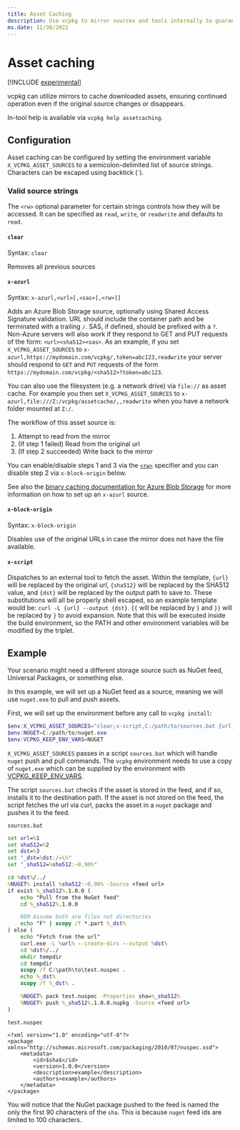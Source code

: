 ```yaml
---
title: Asset Caching
description: Use vcpkg to mirror sources and tools internally to guarantee build reliability.
ms.date: 11/30/2022
---
```

# Asset caching

[!INCLUDE [experimental](../../includes/experimental.md)]

vcpkg can utilize mirrors to cache downloaded assets, ensuring continued operation even if the original source changes or disappears.

In-tool help is available via `vcpkg help assetcaching`.

## Configuration

Asset caching can be configured by setting the environment variable `X_VCPKG_ASSET_SOURCES` to a semicolon-delimited
list of source strings. Characters can be escaped using backtick (\`).

### Valid source strings

The `<rw>` optional parameter for certain strings controls how they will be accessed. It can be specified as `read`,
`write`, or `readwrite` and defaults to `read`.

#### `clear`

Syntax: `clear`

Removes all previous sources

#### `x-azurl`

Syntax: `x-azurl,<url>[,<sas>[,<rw>]]`

Adds an Azure Blob Storage source, optionally using Shared Access Signature validation. URL should include the container
path and be terminated with a trailing `/`. SAS, if defined, should be prefixed with a `?`. Non-Azure servers will also
work if they respond to GET and PUT requests of the form: `<url><sha512><sas>`. As an example, if you set
`X_VCPKG_ASSET_SOURCES` to `x-azurl,https://mydomain.com/vcpkg/,token=abc123,readwrite` your server should respond to
`GET` and `PUT` requests of the form `https://mydomain.com/vcpkg/<sha512>?token=abc123`.

You can also use the filesystem (e.g. a network drive) via `file://` as asset cache. For example you then set
`X_VCPKG_ASSET_SOURCES` to `x-azurl,file:///Z:/vcpkg/assetcache/,,readwrite` when you have a network folder mounted at
`Z:/`.

The workflow of this asset source is:

1. Attempt to read from the mirror
1. (If step 1 failed) Read from the original url
1. (If step 2 succeeded) Write back to the mirror

You can enable/disable steps 1 and 3 via the [`<rw>`](#valid-source-strings) specifier and you can disable step 2 via
`x-block-origin` below.

See also the [binary caching documentation for Azure Blob Storage](binarycaching.md#azblob) for more information on how to set up an `x-azurl` source.

#### `x-block-origin`

Syntax: `x-block-origin`

Disables use of the original URLs in case the mirror does not have the file available.

#### `x-script`

Dispatches to an external tool to fetch the asset. Within the template, `{url}` will be replaced by the original url, `{sha512}` will be replaced by the SHA512 value, and `{dst}` will be replaced by the output path to save to. These substitutions will all be properly shell escaped, so an example template would be: `curl -L {url} --output {dst}`. `{{` will be replaced by `}` and `}}` will be replaced by `}` to avoid expansion. Note that this will be executed inside the build environment, so the PATH and other environment variables will be modified by the triplet.

## Example

Your scenario might need a different storage source such as NuGet feed, Universal Packages, or something else.

In this example, we will set up a NuGet feed as a source, meaning we will use `nuget.exe` to pull and push assets.

First, we will set up the environment before any call to `vcpkg install`:
```powershell
$env:X_VCPKG_ASSET_SOURCES="clear;x-script,C:/path/to/sources.bat {url} {sha512} {dst};x-block-origin"
$env:NUGET=C:/path/to/nuget.exe
$env:VCPKG_KEEP_ENV_VARS=NUGET
```
`X_VCPKG_ASSET_SOURCES` passes in a script `sources.bat` which will handle `nuget` push and pull commands. The `vcpkg` environment needs to use a copy of `nuget.exe` which can be supplied by the environment with [VCPKG_KEEP_ENV_VARS](config-environment.md#vcpkg_keep_env_vars).

The script `sources.bat` checks if the asset is stored in the feed, and if so, installs it to the destination path. If the asset is not stored on the feed, the script fetches the url via curl, packs the asset in a `nuget` package and pushes it to the feed.


`sources.bat`
```bat
set url=%1
set sha512=%2
set dst=%3
set "_dst=%dst:/=\%"
set "_sha512=%sha512:~0,90%"

cd %dst%/../
%NUGET% install %sha512:~0,90% -Source <feed url>
if exist %_sha512%.1.0.0 (
    echo "Pull from the NuGet feed"
    cd %_sha512%.1.0.0

    REM Assume both are files not directories
    echo "F" | xcopy /f *.part %_dst%
) else (
    echo "Fetch from the url"
    curl.exe -L %url% --create-dirs --output %dst%
    cd %dst%/../
    mkdir tempdir
    cd tempdir
    xcopy /f C:\path\to\test.nuspec .
    echo %_dst%
    xcopy /f %_dst% .

    %NUGET% pack test.nuspec -Properties sha=%_sha512%
    %NUGET% push %_sha512%.1.0.0.nupkg -Source <feed url>
)
```

`test.nuspec`
```
<?xml version="1.0" encoding="utf-8"?>
<package xmlns="http://schemas.microsoft.com/packaging/2010/07/nuspec.xsd">
    <metadata>
        <id>$sha$</id>
        <version>1.0.0</version>
        <description>example</description>
        <authors>example</authors>
    </metadata>
</package>
```

You will notice that the NuGet package pushed to the feed is named the only the first 90 characters of the `sha`. This is because `nuget` feed ids are limited to 100 characters.